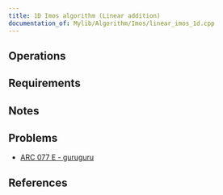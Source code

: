 ```yaml
---
title: 1D Imos algorithm (Linear addition)
documentation_of: Mylib/Algorithm/Imos/linear_imos_1d.cpp
---
```


## Operations

## Requirements

## Notes

## Problems

- [ARC 077 E - guruguru](https://atcoder.jp/contests/arc077/tasks/arc077_c)

## References

